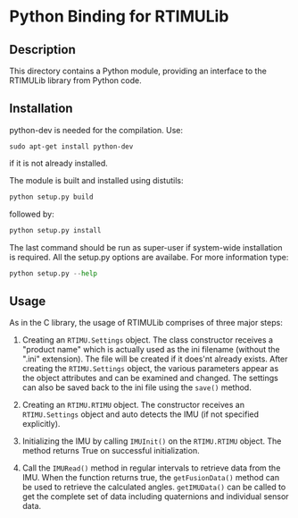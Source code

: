 Python Binding for RTIMULib
===========================

Description
-----------
This directory contains a Python module, providing an interface to the RTIMULib library
from Python code.

Installation
------------

python-dev is needed for the compilation. Use:
```
sudo apt-get install python-dev
```

if it is not already installed.

The module is built and installed using distutils:
```python
python setup.py build
```   

followed by:
```python
python setup.py install
```

The last command should be run as super-user if system-wide installation is required. All the
setup.py options are availabe. For more information type:
```python
python setup.py --help
```


Usage
-----
As in the C library, the usage of RTIMULib comprises of three major steps:

1. Creating an `RTIMU.Settings` object. The class constructor receives a "product name" which is
   actually used as the ini filename (without the ".ini" extension). The file will be
   created if it does'nt already exists. After creating the `RTIMU.Settings` object, the various
   parameters appear as the object attributes and can be examined and changed. 
   The settings can also be saved back to the ini file using the `save()` method.
   
2. Creating an `RTIMU.RTIMU` object. The constructor receives an `RTIMU.Settings` object and auto detects
   the IMU (if not specified explicitly).
   
3. Initializing the IMU by calling `IMUInit()` on the `RTIMU.RTIMU` object. The method returns True on
   successful initialization.
   
4. Call the `IMURead()` method in regular intervals to retrieve data from the IMU. When the function returns
   true, the `getFusionData()` method can be used to retrieve the calculated angles. `getIMUData()` can be called
   to get the complete set of data including quaternions and individual sensor data.

